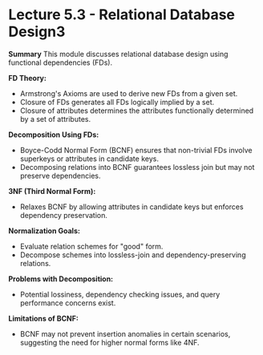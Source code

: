 # Lecture 5.3 - Relational Database Design3

**Summary**
This module discusses relational database design using functional dependencies (FDs).

**FD Theory:**

- Armstrong's Axioms are used to derive new FDs from a given set.
- Closure of FDs generates all FDs logically implied by a set.
- Closure of attributes determines the attributes functionally determined by a set of attributes.

**Decomposition Using FDs:**

- Boyce-Codd Normal Form (BCNF) ensures that non-trivial FDs involve superkeys or attributes in candidate keys.
- Decomposing relations into BCNF guarantees lossless join but may not preserve dependencies.

**3NF (Third Normal Form):**

- Relaxes BCNF by allowing attributes in candidate keys but enforces dependency preservation.

**Normalization Goals:**

- Evaluate relation schemes for "good" form.
- Decompose schemes into lossless-join and dependency-preserving relations.

**Problems with Decomposition:**

- Potential lossiness, dependency checking issues, and query performance concerns exist.

**Limitations of BCNF:**

- BCNF may not prevent insertion anomalies in certain scenarios, suggesting the need for higher normal forms like 4NF.
